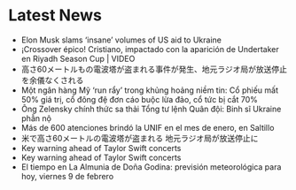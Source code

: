 # Latest News
-  Elon Musk slams ‘insane’ volumes of US aid to Ukraine
-  ¡Crossover épico! Cristiano, impactado con la aparición de Undertaker en Riyadh Season Cup | VIDEO
-  高さ60メートルもの電波塔が盗まれる事件が発生、地元ラジオ局が放送停止を余儀なくされる
-  Một ngân hàng Mỹ ‘run rẩy’ trong khủng hoảng niềm tin: Cổ phiếu mất 50% giá trị, cổ đông đệ đơn cáo buộc lừa đảo, cổ tức bị cắt 70%
-  Ông Zelensky chính thức sa thải Tổng tư lệnh Quân đội: Binh sĩ Ukraine phẫn nộ
-  Más de 600 atenciones brindó la UNIF en el mes de enero, en Saltillo
-  米で高さ60メートルの電波塔が盗まれる 地元ラジオ局が放送停止に
-  Key warning ahead of Taylor Swift concerts
-  Key warning ahead of Taylor Swift concerts
-  El tiempo en La Almunia de Doña Godina: previsión meteorológica para hoy, viernes 9 de febrero
